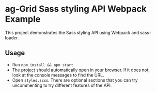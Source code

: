 # ag-Grid Sass styling API Webpack Example

<p>This project demonstrates the Sass styling API using Webpack and sass-loader.</p>

## Usage

- Run `npm install && npm start`
- The project should automatically open in your browser. If it does not, look at the console messages to find the URL.
- Open `styles.scss`. There are optional sections that you can try uncommenting to try different features of the API.